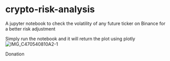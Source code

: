 # crypto-risk-analysis
A jupyter notebook to check the volatility of any future ticker on Binance for a better risk adjustment

Simply run the notebook and it will return the plot using plotly
![IMG_C470540810A2-1](https://user-images.githubusercontent.com/103450613/174138400-4f025cbd-823c-45e8-8a67-f56b4f85be06.JPEG)

Donation
